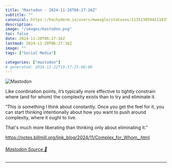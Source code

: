 ```yaml
---
title: "Mastodon - 2024-11-20T06:27:16Z"
subtitle: ""
canonical: https://hachyderm.io/users/mweagle/statuses/113513859421183534
description:
image: "/images/mastodon.png"
toc: false
date: 2024-11-20T06:27:16Z
lastmod: 2024-11-20T06:27:16Z
image: ""
tags: ["Social Media"]

categories: ["mastodon"]
# generated: 2024-12-22T19:57:25-08:00
---
```

![Mastodon](/images/mastodon.png)

<p>Like coordination points, it’s typically more effective to tightly constrain where (and for whom) the complexity exists than to try and eliminate it. </p><p>“This is something I think about constantly. Once you get the feel for it, you can start thinking intentionally about how you want to push around complexity, where it ought to live.</p><p>That&#39;s much more liberating than thinking only about eliminating it.”</p><p><a href="https://notes.billmill.org/link_blog/2024/11/Complex_for_Whom_.html" target="_blank" rel="nofollow noopener noreferrer" translate="no"><span class="invisible">https://</span><span class="ellipsis">notes.billmill.org/link_blog/2</span><span class="invisible">024/11/Complex_for_Whom_.html</span></a></p>


###### [Mastodon Source 🐘](https://hachyderm.io/@mweagle/113513859421183534)

___
